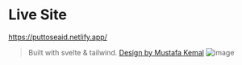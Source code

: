 # Live Site
https://puttoseaid.netlify.app/
> Built with svelte & tailwind. [Design by Mustafa Kemal](https://dribbble.com/shots/16446274-NEW-PUTTOSEA/attachments/11144082?mode=media)
![image](https://user-images.githubusercontent.com/72339948/220826334-2ccbc09d-6f57-4867-a59e-2836fbfcc648.png)
